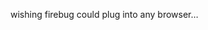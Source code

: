 <!--
id: 239825016
link: http://kevinisom.info/post/239825016/wishing-firebug-could-plug-into-any-browser
slug: wishing-firebug-could-plug-into-any-browser
date: Wed Nov 11 2009 16:26:06 GMT+1300 (NZDT)
raw: {"blog_name":"kevinisom","id":239825016,"post_url":"http://kevinisom.info/post/239825016/wishing-firebug-could-plug-into-any-browser","slug":"wishing-firebug-could-plug-into-any-browser","type":"text","date":"2009-11-11 03:26:06 GMT","timestamp":1257909966,"state":"published","format":"html","reblog_key":"e2wTySJh","tags":[],"short_url":"http://tmblr.co/Zw68YyEIt1u","highlighted":[],"feed_item":"http://twitter.com/kev_nz/statuses/5607698083","from_feed_id":"650289","note_count":0,"title":null,"body":"<p>wishing firebug could plug into any browser&#8230;</p>"}
publish: 2009-11-011
tags: 
title: null
-->


wishing firebug could plug into any browser…



